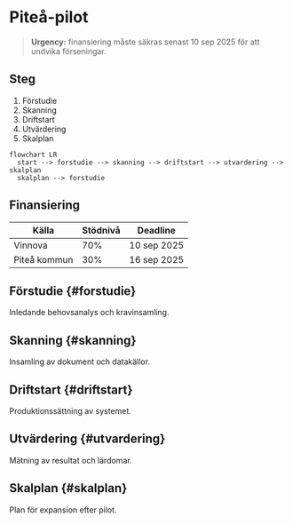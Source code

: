 # Piteå-pilot

> **Urgency:** finansiering måste säkras senast 10 sep 2025 för att undvika förseningar.

## Steg
1. Förstudie
2. Skanning
3. Driftstart
4. Utvärdering
5. Skalplan

```mermaid
flowchart LR
  start --> forstudie --> skanning --> driftstart --> utvardering --> skalplan
  skalplan --> forstudie
```

## Finansiering

| Källa | Stödnivå | Deadline |
|-------|----------|----------|
| Vinnova | 70% | 10 sep 2025 |
| Piteå kommun | 30% | 16 sep 2025 |

## Förstudie {#forstudie}
Inledande behovsanalys och kravinsamling.

## Skanning {#skanning}
Insamling av dokument och datakällor.

## Driftstart {#driftstart}
Produktionssättning av systemet.

## Utvärdering {#utvardering}
Mätning av resultat och lärdomar.

## Skalplan {#skalplan}
Plan för expansion efter pilot.

